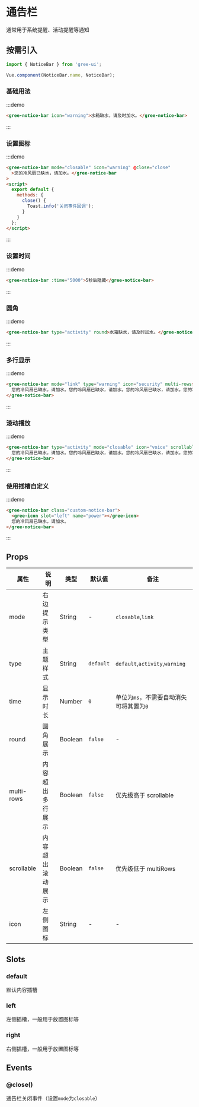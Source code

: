 # 通告栏

通常用于系统提醒、活动提醒等通知

## 按需引入

```javascript
import { NoticeBar } from 'gree-ui';

Vue.component(NoticeBar.name, NoticeBar);
```

### 基础用法

:::demo

```html
<gree-notice-bar icon="warning">水箱缺水，请及时加水。</gree-notice-bar>
```

:::

### 设置图标

:::demo

```html
<gree-notice-bar mode="closable" icon="warning" @close="close"
  >您的冷风扇已缺水，请加水。</gree-notice-bar
>
<script>
  export default {
    methods: {
      close() {
        Toast.info('关闭事件回调');
      }
    }
  };
</script>
```

:::

### 设置时间

:::demo

```html
<gree-notice-bar :time="5000">5秒后隐藏</gree-notice-bar>
```

:::

### 圆角

:::demo

```html
<gree-notice-bar type="activity" round>水箱缺水，请及时加水。</gree-notice-bar>
```

:::

### 多行显示

:::demo

```html
<gree-notice-bar mode="link" type="warning" icon="security" multi-rows>
  您的冷风扇已缺水，请加水。您的冷风扇已缺水，请加水。您的冷风扇已缺水，请加水。您的冷风扇已缺水，请加水。您的冷风扇已缺水，请加水。
</gree-notice-bar>
```

:::

### 滚动播放

:::demo

```html
<gree-notice-bar type="activity" mode="closable" icon="voice" scrollable>
  您的冷风扇已缺水，请加水。您的冷风扇已缺水，请加水。您的冷风扇已缺水，请加水。您的冷风扇已缺水，请加水。您的冷风扇已缺水，请加水。
</gree-notice-bar>
```

:::

### 使用插槽自定义

:::demo

```html
<gree-notice-bar class="custom-notice-bar">
  <gree-icon slot="left" name="power"></gree-icon>
  您的冷风扇已缺水，请加水。
</gree-notice-bar>
```

:::

## Props

| 属性       | 说明             | 类型    | 默认值    | 备注                                    |
| ---------- | ---------------- | ------- | --------- | --------------------------------------- |
| mode       | 右边提示类型     | String  | \-        | `closable`,`link`                       |
| type       | 主题样式         | String  | `default` | `default`,`activity`,`warning`          |
| time       | 显示时长         | Number  | `0`       | 单位为`ms`，不需要自动消失可将其置为`0` |
| round      | 圆角展示         | Boolean | `false`   | \-                                      |
| multi-rows | 内容超出多行展示 | Boolean | `false`   | 优先级高于 scrollable                   |
| scrollable | 内容超出滚动展示 | Boolean | `false`   | 优先级低于 multiRows                    |
| icon       | 左侧图标         | String  | \-        | \-                                      |

## Slots

### default

默认内容插槽

### left

左侧插槽，一般用于放置图标等

### right

右侧插槽，一般用于放置图标等

## Events

### @close()

通告栏关闭事件（设置`mode`为`closable`）

<script>
export default {
  methods: {
    close() {
      this.$toast.info('关闭事件回调');
    }
  }
};
</script>

<style lang="less" scoped>
.custom-notice-bar {
  flex: 1;
  width: 100%;
  background-color: rgba(89, 158, 248, 0.08);
  color: #2f86f6;
}
</style>
